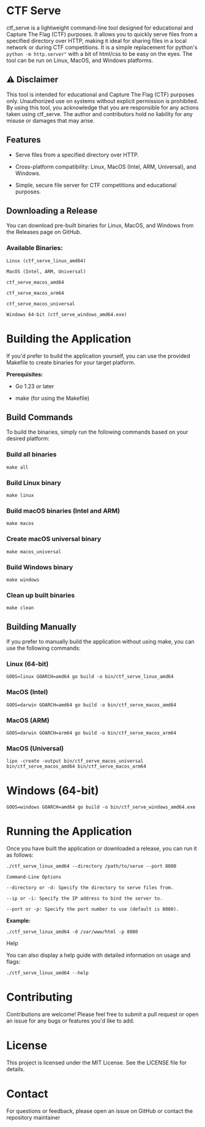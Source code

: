 # CTF Serve

ctf_serve is a lightweight command-line tool designed for educational and Capture The Flag (CTF) purposes. It allows you to quickly serve files from a specified directory over HTTP, making it ideal for sharing files in a local network or during CTF competitions. It is a simple replacement for python's `python -m http.server"` with a bit of html/css to be easy on the eyes. The tool can be run on Linux, MacOS, and Windows platforms.

## ⚠️ Disclaimer

This tool is intended for educational and Capture The Flag (CTF) purposes only. Unauthorized use on systems without explicit permission is prohibited. By using this tool, you acknowledge that you are responsible for any actions taken using ctf_serve. The author and contributors hold no liability for any misuse or damages that may arise.

## Features

- Serve files from a specified directory over HTTP.

- Cross-platform compatibility: Linux, MacOS (Intel, ARM, Universal), and Windows.

- Simple, secure file server for CTF competitions and educational purposes.

## Downloading a Release

You can download pre-built binaries for Linux, MacOS, and Windows from the Releases page on GitHub.

### Available Binaries:

```
Linux (ctf_serve_linux_amd64)

MacOS (Intel, ARM, Universal)

ctf_serve_macos_amd64

ctf_serve_macos_arm64

ctf_serve_macos_universal

Windows 64-bit (ctf_serve_windows_amd64.exe)
```

# Building the Application

If you'd prefer to build the application yourself, you can use the provided Makefile to create binaries for your target platform.

**Prerequisites:**

- Go 1.23 or later

- make (for using the Makefile)

## Build Commands

To build the binaries, simply run the following commands based on your desired platform:

### Build all binaries

```
make all
```

### Build Linux binary

```
make linux
```

### Build macOS binaries (Intel and ARM)

```
make macos
```

### Create macOS universal binary

```
make macos_universal
```

### Build Windows binary

```
make windows
```

### Clean up built binaries

```
make clean
```

## Building Manually

If you prefer to manually build the application without using make, you can use the following commands:

### Linux (64-bit)

```
GOOS=linux GOARCH=amd64 go build -o bin/ctf_serve_linux_amd64
```

### MacOS (Intel)

```
GOOS=darwin GOARCH=amd64 go build -o bin/ctf_serve_macos_amd64
```

### MacOS (ARM)

```
GOOS=darwin GOARCH=arm64 go build -o bin/ctf_serve_macos_arm64
```

### MacOS (Universal)

```
lipo -create -output bin/ctf_serve_macos_universal bin/ctf_serve_macos_amd64 bin/ctf_serve_macos_arm64
```

# Windows (64-bit)

```
GOOS=windows GOARCH=amd64 go build -o bin/ctf_serve_windows_amd64.exe
```

# Running the Application

Once you have built the application or downloaded a release, you can run it as follows:

`./ctf_serve_linux_amd64 --directory /path/to/serve --port 8080`

```
Command-Line Options

--directory or -d: Specify the directory to serve files from.

--ip or -i: Specify the IP address to bind the server to.

--port or -p: Specify the port number to use (default is 8080).
```

**Example:**

```
./ctf_serve_linux_amd64 -d /var/www/html -p 8080
```

Help

You can also display a help guide with detailed information on usage and flags:

```
./ctf_serve_linux_amd64 --help
```

# Contributing

Contributions are welcome! Please feel free to submit a pull request or open an issue for any bugs or features you'd like to add.

# License

This project is licensed under the MIT License. See the LICENSE file for details.

# Contact

For questions or feedback, please open an issue on GitHub or contact the repository maintainer
